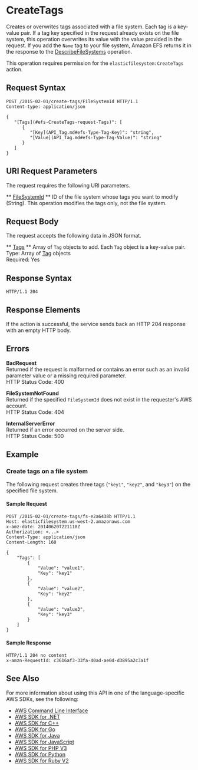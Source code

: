 # CreateTags<a name="API_CreateTags"></a>

Creates or overwrites tags associated with a file system\. Each tag is a key\-value pair\. If a tag key specified in the request already exists on the file system, this operation overwrites its value with the value provided in the request\. If you add the `Name` tag to your file system, Amazon EFS returns it in the response to the [DescribeFileSystems](API_DescribeFileSystems.md) operation\. 

This operation requires permission for the `elasticfilesystem:CreateTags` action\.

## Request Syntax<a name="API_CreateTags_RequestSyntax"></a>

```
POST /2015-02-01/create-tags/FileSystemId HTTP/1.1
Content-type: application/json

{
   "[Tags](#efs-CreateTags-request-Tags)": [ 
      { 
         "[Key](API_Tag.md#efs-Type-Tag-Key)": "string",
         "[Value](API_Tag.md#efs-Type-Tag-Value)": "string"
      }
   ]
}
```

## URI Request Parameters<a name="API_CreateTags_RequestParameters"></a>

The request requires the following URI parameters\.

 ** [FileSystemId](#API_CreateTags_RequestSyntax) **   <a name="efs-CreateTags-request-FileSystemId"></a>
ID of the file system whose tags you want to modify \(String\)\. This operation modifies the tags only, not the file system\.

## Request Body<a name="API_CreateTags_RequestBody"></a>

The request accepts the following data in JSON format\.

 ** [Tags](#API_CreateTags_RequestSyntax) **   <a name="efs-CreateTags-request-Tags"></a>
Array of `Tag` objects to add\. Each `Tag` object is a key\-value pair\.   
Type: Array of [Tag](API_Tag.md) objects  
Required: Yes

## Response Syntax<a name="API_CreateTags_ResponseSyntax"></a>

```
HTTP/1.1 204
```

## Response Elements<a name="API_CreateTags_ResponseElements"></a>

If the action is successful, the service sends back an HTTP 204 response with an empty HTTP body\.

## Errors<a name="API_CreateTags_Errors"></a>

 **BadRequest**   
Returned if the request is malformed or contains an error such as an invalid parameter value or a missing required parameter\.  
HTTP Status Code: 400

 **FileSystemNotFound**   
Returned if the specified `FileSystemId` does not exist in the requester's AWS account\.  
HTTP Status Code: 404

 **InternalServerError**   
Returned if an error occurred on the server side\.  
HTTP Status Code: 500

## Example<a name="API_CreateTags_Examples"></a>

### Create tags on a file system<a name="API_CreateTags_Example_1"></a>

The following request creates three tags \(`"key1"`, `"key2"`, and `"key3"`\) on the specified file system\.

#### Sample Request<a name="API_CreateTags_Example_1_Request"></a>

```
POST /2015-02-01/create-tags/fs-e2a6438b HTTP/1.1 
Host: elasticfilesystem.us-west-2.amazonaws.com
x-amz-date: 20140620T221118Z
Authorization: <...>
Content-Type: application/json
Content-Length: 160

{
    "Tags": [
        {
            "Value": "value1",
            "Key": "key1"
        },
        {
            "Value": "value2",
            "Key": "key2"
        },
        {
            "Value": "value3",
            "Key": "key3"
        }
    ]
}
```

#### Sample Response<a name="API_CreateTags_Example_1_Response"></a>

```
HTTP/1.1 204 no content
x-amzn-RequestId: c3616af3-33fa-40ad-ae0d-d3895a2c3a1f
```

## See Also<a name="API_CreateTags_SeeAlso"></a>

For more information about using this API in one of the language\-specific AWS SDKs, see the following:
+  [AWS Command Line Interface](http://docs.aws.amazon.com/goto/aws-cli/elasticfilesystem-2015-02-01/CreateTags) 
+  [AWS SDK for \.NET](http://docs.aws.amazon.com/goto/DotNetSDKV3/elasticfilesystem-2015-02-01/CreateTags) 
+  [AWS SDK for C\+\+](http://docs.aws.amazon.com/goto/SdkForCpp/elasticfilesystem-2015-02-01/CreateTags) 
+  [AWS SDK for Go](http://docs.aws.amazon.com/goto/SdkForGoV1/elasticfilesystem-2015-02-01/CreateTags) 
+  [AWS SDK for Java](http://docs.aws.amazon.com/goto/SdkForJava/elasticfilesystem-2015-02-01/CreateTags) 
+  [AWS SDK for JavaScript](http://docs.aws.amazon.com/goto/AWSJavaScriptSDK/elasticfilesystem-2015-02-01/CreateTags) 
+  [AWS SDK for PHP V3](http://docs.aws.amazon.com/goto/SdkForPHPV3/elasticfilesystem-2015-02-01/CreateTags) 
+  [AWS SDK for Python](http://docs.aws.amazon.com/goto/boto3/elasticfilesystem-2015-02-01/CreateTags) 
+  [AWS SDK for Ruby V2](http://docs.aws.amazon.com/goto/SdkForRubyV2/elasticfilesystem-2015-02-01/CreateTags) 